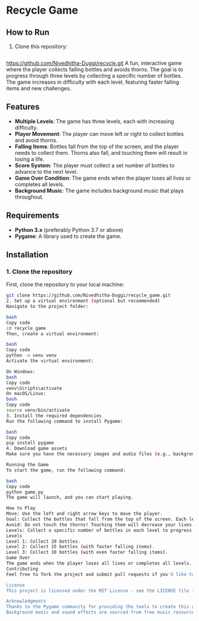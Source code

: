 # Recycle Game
## How to Run
1. Clone this repository:
   ```bash
  https://github.com/Nivedhitha-Duggi/recycle.git
A fun, interactive game where the player collects falling bottles and avoids thorns. The goal is to progress through three levels by collecting a specific number of bottles. The game increases in difficulty with each level, featuring faster falling items and new challenges.

## Features
- **Multiple Levels**: The game has three levels, each with increasing difficulty.
- **Player Movement**: The player can move left or right to collect bottles and avoid thorns.
- **Falling Items**: Bottles fall from the top of the screen, and the player needs to collect them. Thorns also fall, and touching them will result in losing a life.
- **Score System**: The player must collect a set number of bottles to advance to the next level.
- **Game Over Condition**: The game ends when the player loses all lives or completes all levels.
- **Background Music**: The game includes background music that plays throughout.

## Requirements

- **Python 3.x** (preferably Python 3.7 or above)
- **Pygame**: A library used to create the game.

## Installation

### 1. Clone the repository

First, clone the repository to your local machine:

```bash
git clone https://github.com/Nivedhitha-Duggi/recycle_game.git
2. Set up a virtual environment (optional but recommended)
Navigate to the project folder:

bash
Copy code
cd recycle_game
Then, create a virtual environment:

bash
Copy code
python -m venv venv
Activate the virtual environment:

On Windows:
bash
Copy code
venv\Scripts\activate
On macOS/Linux:
bash
Copy code
source venv/bin/activate
3. Install the required dependencies
Run the following command to install Pygame:

bash
Copy code
pip install pygame
4. Download game assets
Make sure you have the necessary images and audio files (e.g., background images, player image, bottle image, thorn image, and background music) in the assets folder.

Running the Game
To start the game, run the following command:

bash
Copy code
python game.py
The game will launch, and you can start playing.

How to Play
Move: Use the left and right arrow keys to move the player.
Goal: Collect the bottles that fall from the top of the screen. Each level has a bottle target to reach.
Avoid: Do not touch the thorns! Touching them will decrease your lives.
Levels: Collect a specific number of bottles in each level to progress. The falling speed of bottles and thorns will increase with each level.
Levels
Level 1: Collect 20 bottles.
Level 2: Collect 15 bottles (with faster falling items).
Level 3: Collect 10 bottles (with even faster falling items).
Game Over
The game ends when the player loses all lives or completes all levels.
Contributing
Feel free to fork the project and submit pull requests if you'd like to contribute. Any feedback or suggestions are welcome!

License
This project is licensed under the MIT License - see the LICENSE file for details.

Acknowledgments
Thanks to the Pygame community for providing the tools to create this game.
Background music and sound effects are sourced from free music resources.


